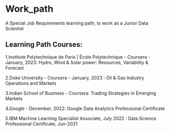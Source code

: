 # Work_path
A Special Job Requirements learning path, to work as a Junior Data Scientist

## Learning Path Courses: 

1.Institute Polytechnique de Paris | École Polytechnique - Coursera - January, 2023: Hydro, Wind & Solar power: Resources, Variability & Forecast

2.Duke University - Coursera - January, 2023 : Oil & Gas Industry Operations and Markets

3.Indian School of Business - Coursera: Trading Strategies in Emerging Markets

4.Google - December, 2022: Google Data Analytics Professional Certificate

5.IBM Machine Learning Specialist Associate, July 2022 : Data Science Professional Certificate, Jun-2021 
